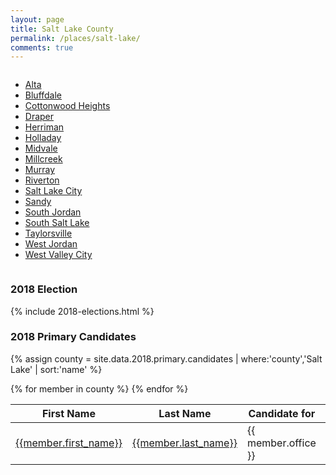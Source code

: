 ```yaml
---
layout: page
title: Salt Lake County
permalink: /places/salt-lake/
comments: true
---
```


<div class="columns">
<ul>
  <li><a href="alta">Alta</a></li>
  <li><a href="bluffdale">Bluffdale</a></li>
  <li><a href="cottonwood-heights">Cottonwood Heights</a></li>
  <li><a href="draper">Draper</a></li>
  <li><a href="herriman">Herriman</a></li>
  <li><a href="holladay">Holladay</a></li>
  <li><a href="midvale">Midvale</a></li>
  <li><a href="millcreek">Millcreek</a></li>
  <li><a href="murray">Murray</a></li>
  <li><a href="riverton">Riverton</a></li>
  <li><a href="salt-lake-city">Salt Lake City</a></li>
  <li><a href="sandy">Sandy</a></li>
  <li><a href="south-jordan">South Jordan</a></li>
  <li><a href="south-salt-lake">South Salt Lake</a></li>
  <li><a href="taylorsville">Taylorsville</a></li>
  <li><a href="west-jordan">West Jordan</a></li>
  <li><a href="west-valley-city">West Valley City</a></li>
</ul>
</div>

### 2018 Election

{% include 2018-elections.html %}

### 2018 Primary Candidates
{% assign county = site.data.2018.primary.candidates | where:'county','Salt Lake' | sort:'name' %}
<table>
<thead>
  <th>First Name</th>
  <th>Last Name</th>
  <th>Candidate for</th>
  <th>City</th>
  <th>County</th>
</thead>
<tbody>
{% for member in county  %}
  <tr>
    <td><a href="{{member.id}}">{{member.first_name}}</a></td>
    <td><a href="{{member.id}}">{{member.last_name}}</a></td>
    <td>{{ member.office }}</td>
    <td><a href="../../places/{{ member.county | downcase | replace: ' ','-' }}/{{ member.city | downcase | replace: ' ','-' }}">{{ member.city }}</a></td>
    <td><a href="../../places/{{ member.county | downcase | replace: ' ','-' }}">{{ member.county }}</a></td>
  </tr>
{% endfor %}
</tbody>
</table>